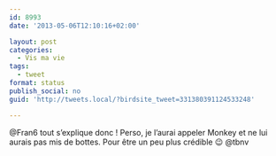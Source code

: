 ```yaml
---
id: 8993
date: '2013-05-06T12:10:16+02:00'

layout: post
categories:
  - Vis ma vie
tags:
  - tweet
format: status
publish_social: no
guid: 'http://tweets.local/?birdsite_tweet=331380391124533248'

---
```


@Fran6 tout s’explique donc ! Perso, je l’aurai appeler Monkey et ne lui aurais pas mis de bottes. Pour être un peu plus crédible 😉 @tbnv